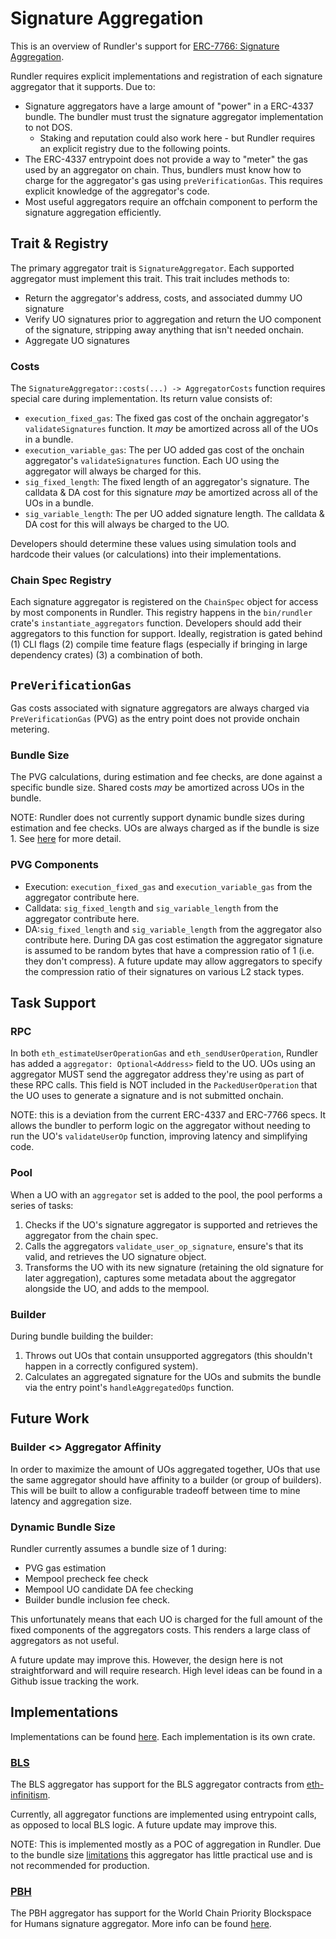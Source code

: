 # Signature Aggregation

This is an overview of Rundler's support for [ERC-7766: Signature Aggregation](https://eips.ethereum.org/EIPS/eip-7766).

Rundler requires explicit implementations and registration of each signature aggregator that it supports. Due to:

* Signature aggregators have a large amount of "power" in a ERC-4337 bundle. The bundler must trust the signature aggregator implementation to not DOS.
    * Staking and reputation could also work here - but Rundler requires an explicit registry due to the following points.
* The ERC-4337 entrypoint does not provide a way to "meter" the gas used by an aggregator on chain. Thus, bundlers must know how to charge for the aggregator's gas using `preVerificationGas`. This requires explicit knowledge of the aggregator's code.
* Most useful aggregators require an offchain component to perform the signature aggregation efficiently.

## Trait & Registry

The primary aggregator trait is `SignatureAggregator`. Each supported aggregator must implement this trait. This trait includes methods to:

* Return the aggregator's address, costs, and associated dummy UO signature
* Verify UO signatures prior to aggregation and return the UO component of the signature, stripping away anything that isn't needed onchain.
* Aggregate UO signatures

### Costs

The `SignatureAggregator::costs(...) -> AggregatorCosts` function requires special care during implementation. Its return value consists of:

* `execution_fixed_gas`: The fixed gas cost of the onchain aggregator's `validateSignatures` function. It *may* be amortized across all of the UOs in a bundle.  
* `execution_variable_gas`: The per UO added gas cost of the onchain aggregator's `validateSignatures` function. Each UO using the aggregator will always be charged for this.
* `sig_fixed_length`: The fixed length of an aggregator's signature. The calldata & DA cost for this signature *may* be amortized across all of the UOs in a bundle.
* `sig_variable_length`: The per UO added signature length. The calldata & DA cost for this will always be charged to the UO.

Developers should determine these values using simulation tools and hardcode their values (or calculations) into their implementations.

### Chain Spec Registry

Each signature aggregator is registered on the `ChainSpec` object for access by most components in Rundler. This registry happens in the `bin/rundler` crate's `instantiate_aggregators` function. Developers should add their aggregators to this function for support. Ideally, registration is gated behind (1) CLI flags (2) compile time feature flags (especially if bringing in large dependency crates) (3) a combination of both.

## `PreVerificationGas`

Gas costs associated with signature aggregators are always charged via `PreVerificationGas` (PVG) as the entry point does not provide onchain metering.

### Bundle Size

The PVG calculations, during estimation and fee checks, are done against a specific bundle size. Shared costs *may* be amortized across UOs in the bundle.

NOTE: Rundler does not currently support dynamic bundle sizes during estimation and fee checks. UOs are always charged as if the bundle is size 1. See [here](#dynamic-bundle-size) for more detail.

### PVG Components

* Execution: `execution_fixed_gas` and `execution_variable_gas` from the aggregator contribute here.
* Calldata: `sig_fixed_length` and `sig_variable_length` from the aggregator contribute here.
* DA:`sig_fixed_length` and `sig_variable_length` from the aggregator also contribute here. During DA gas cost estimation the aggregator signature is assumed to be random bytes that have a compression ratio of 1 (i.e. they don't compress). A future update may allow aggregators to specify the compression ratio of their signatures on various L2 stack types.

## Task Support

### RPC

In both `eth_estimateUserOperationGas` and `eth_sendUserOperation`, Rundler has added a `aggregator: Optional<Address>` field to the UO. UOs using an aggregator MUST send the aggregator address they're using as part of these RPC calls. This field is NOT included in the `PackedUserOperation` that the UO uses to generate a signature and is not submitted onchain.

NOTE: this is a deviation from the current ERC-4337 and ERC-7766 specs. It allows the bundler to perform logic on the aggregator without needing to run the UO's `validateUserOp` function, improving latency and simplifying code.

### Pool

When a UO with an `aggregator` set is added to the pool, the pool performs a series of tasks:

1. Checks if the UO's signature aggregator is supported and retrieves the aggregator from the chain spec.
2. Calls the aggregators `validate_user_op_signature`, ensure's that its valid, and retrieves the UO signature object.
3. Transforms the UO with its new signature (retaining the old signature for later aggregation), captures some metadata about the aggregator alongside the UO, and adds to the mempool.

### Builder

During bundle building the builder:

1. Throws out UOs that contain unsupported aggregators (this shouldn't happen in a correctly configured system).
2. Calculates an aggregated signature for the UOs and submits the bundle via the entry point's `handleAggregatedOps` function.

## Future Work

### Builder <> Aggregator Affinity

In order to maximize the amount of UOs aggregated together, UOs that use the same aggregator should have affinity to a builder (or group of builders). This will be built to allow a configurable tradeoff between time to mine latency and aggregation size.

### Dynamic Bundle Size

Rundler currently assumes a bundle size of 1 during:

* PVG gas estimation
* Mempool precheck fee check
* Mempool UO candidate DA fee checking
* Builder bundle inclusion fee check.

This unfortunately means that each UO is charged for the full amount of the fixed components of the aggregators costs. This renders a large class of aggregators as not useful.

A future update may improve this. However, the design here is not straightforward and will require research. High level ideas can be found in a Github issue tracking the work.

## Implementations

Implementations can be found [here](../../crates/aggregators/). Each implementation is its own crate.

### [BLS](../../crates/aggregators/bls/)

The BLS aggregator has support for the BLS aggregator contracts from [eth-infinitism](https://github.com/eth-infinitism/account-abstraction-samples/tree/master/contracts/bls).

Currently, all aggregator functions are implemented using entrypoint calls, as opposed to local BLS logic. A future update may improve this.

NOTE: This is implemented mostly as a POC of aggregation in Rundler. Due to the bundle size [limitations](#dynamic-bundle-size) this aggregator has little practical use and is not recommended for production.

### [PBH](../../crates/aggregators/pbh/)

The PBH aggregator has support for the World Chain Priority Blockspace for Humans signature aggregator. More info can be found [here](https://github.com/worldcoin/world-chain/tree/main/contracts).
